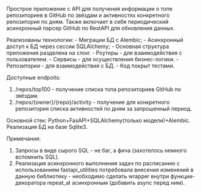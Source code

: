 Прострое приложение с API для получения информации о топе репозиториев в GitHub по звёздам и активностях конкретного 
репозитория по дням. Также включает в себя периодический асинхронный парсер GitHub по RestAPI для обновления данных.

Реализованы технологии:
    - Миграции БД с Alembic;
    - Асинхронный доступ к БД через сессии SQLAlchemy;
    - Основная структура приложения разделена на слои:
            - Роутеры - для взаимодействия с пользователем.
            - Сервисы - для осуществления бизнес-логики.
            - Репозитории - для взаимодействия с БД.
    - Код покрыт тестами.

Доступные endpoits:
1) /repos/top100 - получение списка топа репозиториев GitHub по звёздам.
2) /repos/{owner}/{repo}/activity - получение для конкретного репозитория списка активностей по дням за запрошенный период.


Основной стек: Python+FasAPI+SQLAlchemy(только модели)+Alembic. Реализация БД на базе Sqlite3.

Примечания: 
1) Запросы в виде сырого SQL - не баг, а фича (захотелось немного вспомнить SQL).
2) Реализация асинхронного выполнения задач по расписанию с использованием fastapi_utilities потребовала внесения 
изменений в данную библиотеку - необходимо сделать wrapper внутри функции-декоратора repeat_at асинхронным 
(добавить async перед ним).
